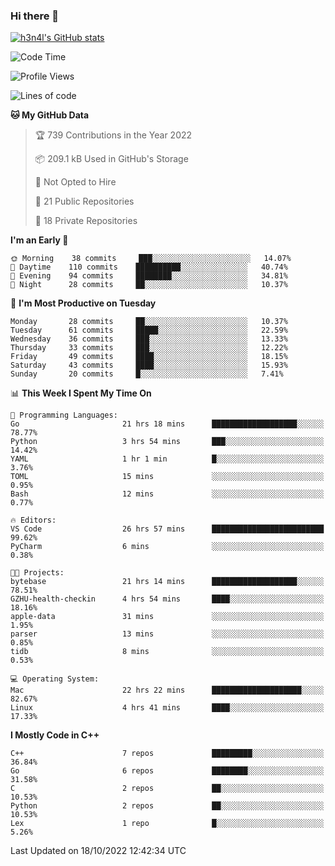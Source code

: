 ### Hi there 👋

[![h3n4l's GitHub stats](https://github-readme-stats.vercel.app/api?username=h3n4l&count_private=true&show_icons=true&theme=radical)](https://github.com/h3n4l/github-readme-stats)

<!--START_SECTION:waka-->
![Code Time](http://img.shields.io/badge/Code%20Time-766%20hrs%2043%20mins-blue)

![Profile Views](http://img.shields.io/badge/Profile%20Views-7-blue)

![Lines of code](https://img.shields.io/badge/From%20Hello%20World%20I%27ve%20Written-44%20Thousand%20lines%20of%20code-blue)

**🐱 My GitHub Data** 

> 🏆 739 Contributions in the Year 2022
 > 
> 📦 209.1 kB Used in GitHub's Storage 
 > 
> 🚫 Not Opted to Hire
 > 
> 📜 21 Public Repositories 
 > 
> 🔑 18 Private Repositories  
 > 
**I'm an Early 🐤** 

```text
🌞 Morning    38 commits     ███░░░░░░░░░░░░░░░░░░░░░░   14.07% 
🌆 Daytime    110 commits    ██████████░░░░░░░░░░░░░░░   40.74% 
🌃 Evening    94 commits     ████████░░░░░░░░░░░░░░░░░   34.81% 
🌙 Night      28 commits     ██░░░░░░░░░░░░░░░░░░░░░░░   10.37%

```
📅 **I'm Most Productive on Tuesday** 

```text
Monday       28 commits     ██░░░░░░░░░░░░░░░░░░░░░░░   10.37% 
Tuesday      61 commits     █████░░░░░░░░░░░░░░░░░░░░   22.59% 
Wednesday    36 commits     ███░░░░░░░░░░░░░░░░░░░░░░   13.33% 
Thursday     33 commits     ███░░░░░░░░░░░░░░░░░░░░░░   12.22% 
Friday       49 commits     ████░░░░░░░░░░░░░░░░░░░░░   18.15% 
Saturday     43 commits     ████░░░░░░░░░░░░░░░░░░░░░   15.93% 
Sunday       20 commits     █░░░░░░░░░░░░░░░░░░░░░░░░   7.41%

```


📊 **This Week I Spent My Time On** 

```text
💬 Programming Languages: 
Go                       21 hrs 18 mins      ███████████████████░░░░░░   78.77% 
Python                   3 hrs 54 mins       ███░░░░░░░░░░░░░░░░░░░░░░   14.42% 
YAML                     1 hr 1 min          █░░░░░░░░░░░░░░░░░░░░░░░░   3.76% 
TOML                     15 mins             ░░░░░░░░░░░░░░░░░░░░░░░░░   0.95% 
Bash                     12 mins             ░░░░░░░░░░░░░░░░░░░░░░░░░   0.77%

🔥 Editors: 
VS Code                  26 hrs 57 mins      █████████████████████████   99.62% 
PyCharm                  6 mins              ░░░░░░░░░░░░░░░░░░░░░░░░░   0.38%

🐱‍💻 Projects: 
bytebase                 21 hrs 14 mins      ███████████████████░░░░░░   78.51% 
GZHU-health-checkin      4 hrs 54 mins       ████░░░░░░░░░░░░░░░░░░░░░   18.16% 
apple-data               31 mins             ░░░░░░░░░░░░░░░░░░░░░░░░░   1.95% 
parser                   13 mins             ░░░░░░░░░░░░░░░░░░░░░░░░░   0.85% 
tidb                     8 mins              ░░░░░░░░░░░░░░░░░░░░░░░░░   0.53%

💻 Operating System: 
Mac                      22 hrs 22 mins      ████████████████████░░░░░   82.67% 
Linux                    4 hrs 41 mins       ████░░░░░░░░░░░░░░░░░░░░░   17.33%

```

**I Mostly Code in C++** 

```text
C++                      7 repos             █████████░░░░░░░░░░░░░░░░   36.84% 
Go                       6 repos             ████████░░░░░░░░░░░░░░░░░   31.58% 
C                        2 repos             ██░░░░░░░░░░░░░░░░░░░░░░░   10.53% 
Python                   2 repos             ██░░░░░░░░░░░░░░░░░░░░░░░   10.53% 
Lex                      1 repo              █░░░░░░░░░░░░░░░░░░░░░░░░   5.26%

```



 Last Updated on 18/10/2022 12:42:34 UTC
<!--END_SECTION:waka-->

